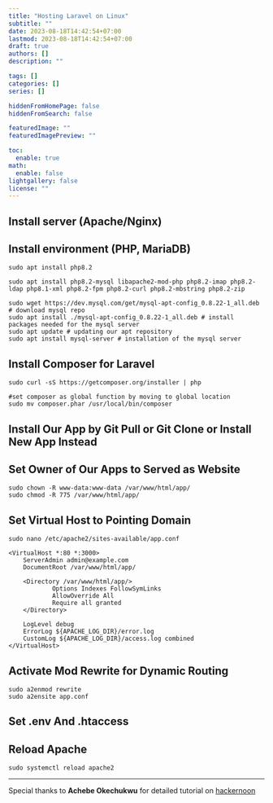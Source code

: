 ```yaml
---
title: "Hosting Laravel on Linux"
subtitle: ""
date: 2023-08-18T14:42:54+07:00
lastmod: 2023-08-18T14:42:54+07:00
draft: true
authors: []
description: ""

tags: []
categories: []
series: []

hiddenFromHomePage: false
hiddenFromSearch: false

featuredImage: ""
featuredImagePreview: ""

toc:
  enable: true
math:
  enable: false
lightgallery: false
license: ""
---
```


<!--more-->

Install server (Apache/Nginx)
-----------------------------

Install environment (PHP, MariaDB)
----------------------------------

```
sudo apt install php8.2
```

```
sudo apt install php8.2-mysql libapache2-mod-php php8.2-imap php8.2-ldap php8.1-xml php8.2-fpm php8.2-curl php8.2-mbstring php8.2-zip
```

```
sudo wget https://dev.mysql.com/get/mysql-apt-config_0.8.22-1_all.deb # download mysql repo
sudo apt install ./mysql-apt-config_0.8.22-1_all.deb # install packages needed for the mysql server
sudo apt update # updating our apt repository
sudo apt install mysql-server # installation of the mysql server
```

Install Composer for Laravel
----------------------------

```
sudo curl -sS https://getcomposer.org/installer | php
```

```
#set composer as global function by moving to global location
sudo mv composer.phar /usr/local/bin/composer
```

Install Our App by Git Pull or Git Clone or Install New App Instead
-------------------------------------------------------------------

Set Owner of Our Apps to Served as Website
------------------------------------------

```
sudo chown -R www-data:www-data /var/www/html/app/
sudo chmod -R 775 /var/www/html/app/
```

Set Virtual Host to Pointing Domain
-----------------------------------

```
sudo nano /etc/apache2/sites-available/app.conf
```

```
<VirtualHost *:80 *:3000>
    ServerAdmin admin@example.com
    DocumentRoot /var/www/html/app/

    <Directory /var/www/html/app/>
            Options Indexes FollowSymLinks
            AllowOverride All
            Require all granted
    </Directory>

    LogLevel debug
    ErrorLog ${APACHE_LOG_DIR}/error.log
    CustomLog ${APACHE_LOG_DIR}/access.log combined
</VirtualHost>
```

Activate Mod Rewrite for Dynamic Routing
----------------------------------------

```
sudo a2enmod rewrite
sudo a2ensite app.conf
```

Set .env And .htaccess
----------------------

Reload Apache
-------------

```
sudo systemctl reload apache2
```

* * * * *

Special thanks to **Achebe Okechukwu** for detailed tutorial on [hackernoon](https://hackernoon.com/how-to-deploy-a-laravel-app-with-the-debian-11-vagrant-box)